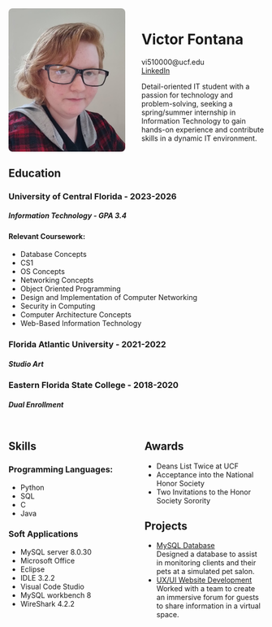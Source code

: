 <div style="display: flex; align-items: center; gap: 2rem;">
  <img src="IMG_34567.png" alt="Photo of Victor Fontana in black glasses and a red flannel. They have red hair, pale skin, and freckles." style="width: 230px; border-radius: 8px;"/>
  <div>
    <h1>Victor Fontana</h1>
    <p>
      vi510000@ucf.edu<br>
      <a href="https://www.linkedin.com/in/victor-fontana-563042222/">LinkedIn</a>
    </p>
    <p>
      Detail-oriented IT student with a passion for technology and problem-solving, seeking a spring/summer internship in Information Technology to gain hands-on experience and contribute skills in a dynamic IT environment.
    </p>
  </div>
</div>

<body>    
  <h2> Education </h2>
  
  <h3> 
    University of Central Florida - 2023-2026 
  </h3>
  <h5>
    Information Technology - GPA 3.4 
  </h5>
  
  <h4> 
    Relevant Coursework: 
  </h4>
  <ul>
          <li>Database Concepts</li>
          <li>CS1</li>
          <li>OS Concepts</li>
          <li>Networking Concepts</li>
          <li>Object Oriented Programming</li>
          <li>Design and Implementation of Computer Networking</li>
          <li>Security in Computing</li>
          <li>Computer Architecture Concepts</li>
          <li>Web-Based Information Technology</li>
  </ul>
  <h3>
    Florida Atlantic University - 2021-2022
  </h3>  
  <h5>  
    Studio Art 
  </h5>
  
  <h3> 
    Eastern Florida State College - 2018-2020
  </h3>
  <h5>
    Dual Enrollment
  </h5>
<div style="display: flex; gap: 2rem; align-items: flex-start; margin-top: 2rem;">
  <div style="flex: 1;">
    <h2>Skills</h2>
    <h3>Programming Languages:</h3>
    <ul>
      <li>Python</li>
      <li>SQL</li>
      <li>C</li>
      <li>Java</li>
    </ul>
    <h3>Soft Applications</h3>
    <ul>
      <li>MySQL server 8.0.30</li>
      <li>Microsoft Office</li>
      <li>Eclipse</li>
      <li>IDLE 3.2.2</li>
      <li>Visual Code Studio</li>
      <li>MySQL workbench 8</li>
      <li>WireShark 4.2.2</li>
    </ul>
  </div>

  <div style="flex: 1;">
    <h2>Awards</h2>
    <ul>
      <li>Deans List Twice at UCF</li>
      <li>Acceptance into the National Honor Society</li>
      <li>Two Invitations to the Honor Society Sorority</li>
    </ul>
    <h2> 
    Projects
  </h2>
  <ul>
    <li><a href="https://github.com/Victor-Fox911/SQL-PetSalonProject">MySQL Database</a> <br>Designed a database to assist in monitoring clients and their pets at a simulated pet salon.</li>
    <li><a href="webdev.html">UX/UI Website Development</a> <br>Worked with a team to create an immersive forum for guests to share information in a virtual space.</li>
  </ul>
  </div>
</div>

</body>
